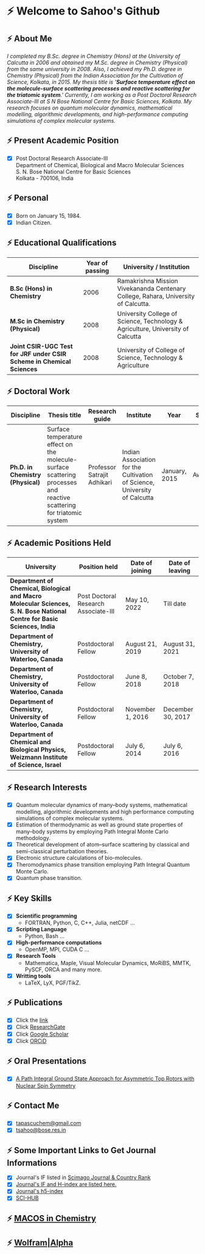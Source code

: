 # ⚡ Welcome to Sahoo's Github
<!-- <img src="https://raw.githubusercontent.com/iampavangandhi/iampavangandhi/master/gifs/Hi.gif" width="30px"> -->

## ⚡ About Me    
_I completed my B.Sc. degree in Chemistry (Hons) at the University of Calcutta in 2006 and obtained my M.Sc. degree in Chemistry (Physical) from the same university in 2008. Also, I achieved my Ph.D. degree in Chemistry (Physical) from the Indian Association for the Cultivation of Science, Kolkata, in 2015. My thesis title is '**Surface temperature effect on the molecule-surface scattering processes and reactive scattering for the triatomic system**.' Currently, I am working as a Post Doctoral Research Associate-III at S N Bose National Centre for Basic Sciences, Kolkata. My research focuses on quantum molecular dynamics, mathematical modelling, algorithmic developments, and high-performance computing simulations of complex molecular systems._ 

## ⚡ Present Academic Position
- [x] Post Doctoral Research Associate-III \
Department of Chemical, Biological and Macro Molecular Sciences \
S. N. Bose National Centre for Basic Sciences \
Kolkata - 700106, India
    
## ⚡ Personal
- [x] Born on January 15, 1984. 
- [x] Indian Citizen.

## ⚡ Educational Qualifications

| Discipline | Year of passing | University / Institution |
| --- | --- | ---|
| **B.Sc (Hons) in Chemistry** | 2006 | Ramakrishna Mission Vivekananda Centenary College, Rahara, University of Calcutta. |
| **M.Sc in Chemistry (Physical)** | 2008 |University College of Science, Technology & Agriculture, University of Calcutta |
| **Joint CSIR-UGC Test for JRF under CSIR Scheme in Chemical Sciences** | 2008 | University of College of Science, Technology & Agriculture |

## ⚡ Doctoral Work

| Discipline | Thesis title | Research guide |Institute| Year | Status|
| --- | --- | ---| --- | --- |---|
| **Ph.D. in Chemistry (Physical)** |Surface temperature effect on the molecule-surface scattering processes and reactive scattering for triatomic system | Professor Satrajit Adhikari | Indian Association for the Cultivation of Science, University of Calcutta | January, 2015 | Awarded |

## ⚡ Academic Positions Held

| University | Position held | Date of joining | Date of leaving |
| --- | --- | ---| ---|
| **Department of Chemical, Biological and Macro Molecular Sciences, S. N. Bose National Centre for Basic Sciences, India** | Post Doctoral Research Associate-III | May 10, 2022 | Till date |
| **Department of Chemistry, University of Waterloo, Canada** | Postdoctoral Fellow | August 21, 2019 | August 31, 2021 |
| **Department of Chemistry, University of Waterloo, Canada** | Postdoctoral Fellow | June 8, 2018 | October 7, 2018 |
| **Department of Chemistry, University of Waterloo, Canada** | Postdoctoral Fellow | November 1, 2016 | December 30, 2017 |
| **Department of Chemical and Biological Physics, Weizmann Institute of Science, Israel** | Postdoctoral Fellow | July 6, 2014 |July 6, 2016 |
    
## ⚡ Research Interests
- [x] Quantum molecular dynamics of many–body systems, mathematical modelling, algorithmic developments and high performance computing simulations of complex molecular systems.  
- [x] Estimation of thermodynamic as well as ground state properties of many–body systems by employing Path Integral Monte Carlo methodology.
- [x] Theoretical development of atom–surface scattering by classical and semi-classical perturbation theories.
- [x] Electronic structure calculations of bio-molecules. 
- [x] Theromodynamics phase transition employing Path Integral Quantum Monte Carlo. 
- [x] Quantum phase transition. 

## ⚡ Key Skills
- [x] **Scientific programming** 
    - FORTRAN, Python, C, C++, Julia, netCDF ...
- [x] **Scripting Language**  
    - Python, Bash ...
- [x] **High-performance computations**  
    - OpenMP, MPI, CUDA C ...
- [x] **Research Tools**  
    - Mathematica, Maple, Visual Molecular Dynamics, MoRiBS, MMTK, PySCF, ORCA and many more.
- [x] **Writting tools**
    - LaTeX, LyX, PGF/TikZ. 

## ⚡ Publications
- [x] Click the [link](https://github.com/tapassahoo/tapassahoo/files/8464943/list-of-publications-tapas-sahoo.pdf)
- [x] Click [ResearchGate](https://www.researchgate.net/profile/Tapas-Sahoo-5/research)
- [x] Click [Google Scholar](https://scholar.google.com/citations?hl=en&user=543UGZsAAAAJ)
- [x] Click [ORCiD](https://orcid.org/0000-0001-8524-2268) 
<!-- - [x] Click [Scopus](https://www.scopus.com/authid/detail.uri?authorId=38362202800)-->

## ⚡ Oral Presentations
- [X] [A Path Integral Ground State Approach for Asymmetric Top Rotors with Nuclear Spin Symmetry](https://github.com/tapassahoo/tapassahoo/files/8837059/talk-research-summary-tapas-sahoo.pdf)

## ⚡ Contact Me 
- [X] tapascuchem@gmail.com
- [X] tsahoo@bose.res.in

## ⚡ Some Important Links to Get Journal Informations
- [x] Journal's IF listed in [Scimago Journal & Country Rank](https://www.scimagojr.com/journalsearch.php?q=26927&tip=sid&clean=0)
- [x] [Journal's IF and H-index are listed here.](https://academic-accelerator.com/Impact-of-Journal/Molecular-Physics)
- [x] [Journal's h5-index](https://scholar.google.com/citations?hl=en&view_op=search_venues&vq=journal+of+physical+Chemistry+A&btnG=)
- [x] [SCI-HUB](https://sci-hub.hkvisa.net)

## ⚡ [MACOS in Chemistry](https://www.macinchem.org)

## ⚡ [Wolfram|Alpha](https://www.wolframalpha.com/input?i2d=true&i=D%5BPower%5Bx%2C2%5D%2Cx%5D)






  

<!--
**tapassahoo/tapassahoo** is a ✨ _special_ ✨ repository because its `README.md` (this file) appears on your GitHub profile.

Here are some ideas to get you started:

- 🔭 I’m currently working on ...
- 🌱 I’m currently learning ...
- 👯 I’m looking to collaborate on ...
- 🤔 I’m looking for help with ...
- 💬 Ask me about ...
- 📫 How to reach me: ...
- 😄 Pronouns: ...
- ⚡ Fun fact: ...
-->

